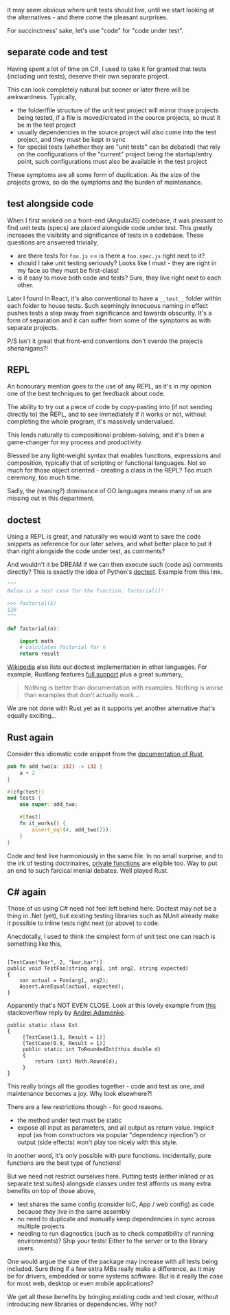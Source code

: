 It may seem obvious where unit tests should live, until we start looking at the alternatives - and there come the pleasant surprises.

For succinctness' sake, let's use "code" for "code under test".

## separate code and test

Having spent a lot of time on C#, I used to take it for granted that tests (including unit tests), deserve their own separate project.

This can look completely natural but sooner or later there will be awkwardness. Typically, 

- the folder/file structure of the unit test project will mirror those projects being tested, if a file is moved/created in the source projects, so must it be in the test project
- usually dependencies in the source project will also come into the test project, and they must be kept in sync
- for special tests (whether they are "unit tests" can be debated) that rely on the configurations of the "current" project being the startup/entry point, such configurations must also be available in the test project

These symptoms are all some form of duplication. As the size of the projects grows, so do the symptoms and the burden of maintenance. 

## test alongside code 
When I first worked on a front-end (AngularJS) codebase, it was pleasant to find unit tests (specs) are placed alongside code under test. This greatly increases the visibility and significance of tests in a codebase. These questions are answered trivially,

- are there tests for `foo.js` == is there a `foo.spec.js` right next to it?
- should I take unit testing seriously? Looks like I must - they are right in my face so they must be first-class!
- is it easy to move both code and tests? Sure, they live right next to each other.

Later I found in React, it's also conventional to have a `__test__` folder within each folder to house tests. Such seemingly innocuous naming in effect pushes tests a step away from significance and towards obscurity. It's a form of separation and it can suffer from some of the symptoms as with separate projects.

P/S isn't it great that front-end conventions don't overdo the projects shenanigans?!

## REPL
An honourary mention goes to the use of any REPL, as it's in my opinion one of the best techniques to get feedback about code. 

The ability to try out a piece of code by copy-pasting into (if not sending directly to) the REPL, and to see immediately if it works or not, without completing the whole program, it's massively undervalued.

This lends naturally to compositional problem-solving, and it's been a game-changer for my process and productivity.

Blessed be any light-weight syntax that enables functions, expressions and composition, typically that of scripting or functional languages. Not so much for those object oriented - creating a class in the REPL? Too much ceremony, too much time.

Sadly, the (waning?) dominance of OO languages means many of us are missing out in this department.

## doctest

Using a REPL is great, and naturally we would want to save the code snippets as reference for our later selves, and what better place to put it than right alongside the code under test, as comments?

And wouldn't it be DREAM if we can then execute such (code as) comments directly? This is exactly the idea of Python's [doctest](https://docs.python.org/3/library/doctest.html). Example from this link.

```python
"""
Below is a test case for the function, factorial()!

>>> factorial(5)
120
"""

def factorial(n):

    import math
    # calculates factorial for n
    return result
```

[Wikipedia](https://en.wikipedia.org/wiki/Doctest#Literate_programming_and_doctests) also lists out doctest implementation in other languages. For example, Rustlang features [full support](https://doc.rust-lang.org/1.7.0/book/testing.html#documentation-tests) plus a great summary,

> Nothing is better than documentation with examples. Nothing is worse than examples that don't actually work...

We are not done with Rust yet as it supports yet another alternative that's equally exciting...

## Rust again

Consider this idiomatic code snippet from the [documentation of Rust](https://doc.rust-lang.org/1.7.0/book/testing.html#the-tests-module),

```rust
pub fn add_two(a: i32) -> i32 {
    a + 2
}

#[cfg(test)]
mod tests {
    use super::add_two;

    #[test]
    fn it_works() {
        assert_eq!(4, add_two(2));
    }
}
```

Code and test live harmoniously in the same file. In no small surprise, and to the irk of testing doctrinaires, [private functions](https://doc.rust-lang.org/rust-by-example/testing/unit_testing.html) are eligible too. Way to put an end to such farcical menial debates. Well played Rust.

## C# again

Those of us using C# need not feel left behind here. Doctest may not be a thing in .Net (yet), but existing testing libraries such as NUnit already make it possible to inline tests right next (or above) to code.

Anecdotally, I used to think the simplest form of unit test one can reach is something like this,

```CSharp

[TestCase("bar", 2, "bar,bar")]
public void TestFoo(string arg1, int arg2, string expected)
{
    var actual = Foo(arg1, arg2);
    Assert.AreEqual(actual, expected);
}
```

Apparently that's NOT EVEN CLOSE. Look at this lovely example from [this](https://stackoverflow.com/a/25076422/4687081) stackoverflow reply by [Andrej Adamenko](https://stackoverflow.com/users/3421814/andrej-adamenko).

```CSharp
public static class Ext
{
     [TestCase(1.1, Result = 1)]
     [TestCase(0.9, Result = 1)]
     public static int ToRoundedInt(this double d)
     {
         return (int) Math.Round(d);
     }
}
```

 This really brings all the goodies together - code and test as one, and maintenance becomes a joy. Why look elsewhere?!

There are a few restrictions though - for good reasons.

- the method under test must be static
- expose all input as parameters, and all output as return value. Implicit input (as from constructors via popular "dependency injection") or output (side effects) won't play too nicely with this style. 

In another word, it's only possible with pure functions. Incidentally, pure functions are the best type of functions!

But we need not restrict ourselves here. Putting tests (either inlined or as separate test suites) alongside classes under test affords us many extra benefits on top of those above,

- test shares the same config (consider IoC, App / web config) as code because they live in the same assembly
- no need to duplicate and manually keep dependencies in sync across multiple projects 
- needing to run diagnostics (such as to check compatibility of running environments)? Ship your tests! Either to the server or to the library users. 

One would argue the size of the package may increase with all tests being included. Sure thing if a few extra MBs really make a difference, as it may be for drivers, embedded or some systems software. But is it really the case for most web, desktop or even mobile applications?

We get all these benefits by bringing existing code and test closer, without introducing new libraries or dependencies. Why not?
